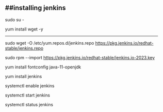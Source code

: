 ##installing jenkins
---------------------------------
sudo su -

yum install wget -y

---------------------------------------------------
 sudo wget -O /etc/yum.repos.d/jenkins.repo https://pkg.jenkins.io/redhat-stable/jenkins.repo
 
  sudo rpm --import https://pkg.jenkins.io/redhat-stable/jenkins.io-2023.key
  
  yum install fontconfig java-11-openjdk
  
  yum install jenkins
  
  systemctl enable jenkins

systemctl start jenkins

systemctl status jenkins

